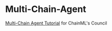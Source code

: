 # Multi-Chain-Agent

[Multi-Chain Agent Tutorial](https://council.dev/en/stable/examples/multi_chain_agent.html) for ChainML's Council
